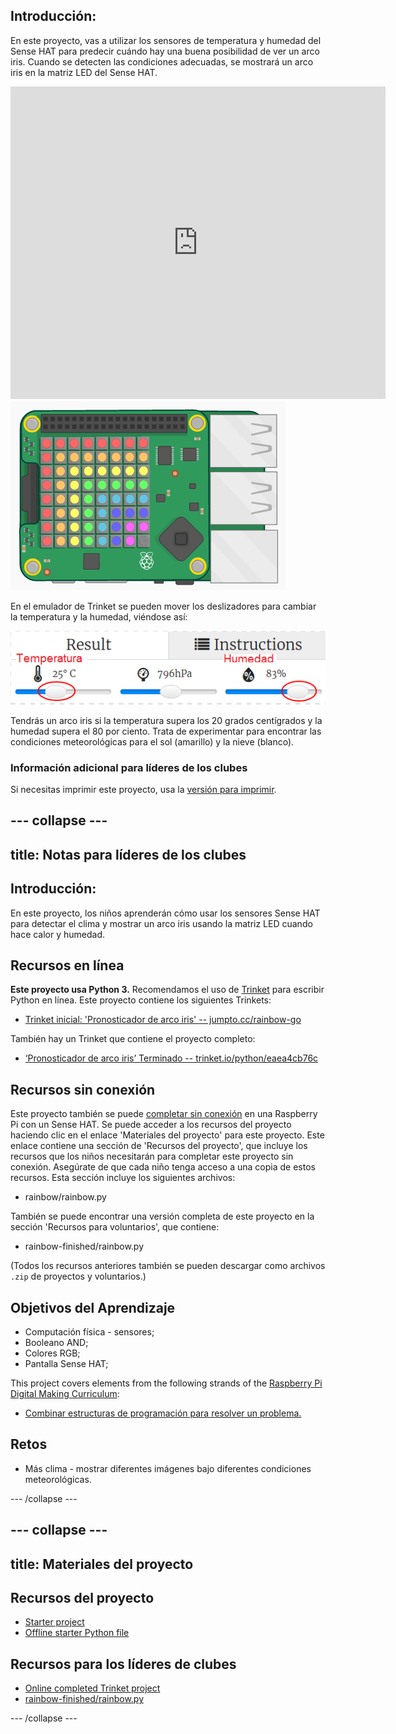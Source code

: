 ## Introducción:

En este proyecto, vas a utilizar los sensores de temperatura y humedad del Sense HAT para predecir cuándo hay una buena posibilidad de ver un arco iris. Cuando se detecten las condiciones adecuadas, se mostrará un arco iris en la matriz LED del Sense HAT.

<div class="trinket">
  <iframe src="https://trinket.io/embed/python/eaea4cb76c?outputOnly=true&start=result" width="600" height="500" frameborder="0" marginwidth="0" marginheight="0" allowfullscreen mark="crwd-mark">
</iframe> <img src="images/rainbow-final.png" />
</div>

En el emulador de Trinket se pueden mover los deslizadores para cambiar la temperatura y la humedad, viéndose así:

![captura de pantalla](images/rainbow-sliders.png)

Tendrás un arco iris si la temperatura supera los 20 grados centígrados y la humedad supera el 80 por ciento. Trata de experimentar para encontrar las condiciones meteorológicas para el sol (amarillo) y la nieve (blanco).

### Información adicional para líderes de los clubes

Si necesitas imprimir este proyecto, usa la [versión para imprimir](https://projects.raspberrypi.org/en/projects/rainbow-predictor/print).

## \--- collapse \---

## title: Notas para líderes de los clubes

## Introducción:

En este proyecto, los niños aprenderán cómo usar los sensores Sense HAT para detectar el clima y mostrar un arco iris usando la matriz LED cuando hace calor y humedad.

## Recursos en línea

**Este proyecto usa Python 3.** Recomendamos el uso de [Trinket](https://trinket.io/) para escribir Python en línea. Este proyecto contiene los siguientes Trinkets:

* [Trinket inicial: 'Pronosticador de arco iris' -- jumpto.cc/rainbow-go](http://jumpto.cc/rainbow-go)

También hay un Trinket que contiene el proyecto completo:

* [‘Pronosticador de arco iris’ Terminado -- trinket.io/python/eaea4cb76c](https://trinket.io/python/eaea4cb76c)

## Recursos sin conexión

Este proyecto también se puede [completar sin conexión](https://www.codeclubprojects.org/en-GB/resources/physical-sense-hat/) en una Raspberry Pi con un Sense HAT. Se puede acceder a los recursos del proyecto haciendo clic en el enlace 'Materiales del proyecto' para este proyecto. Este enlace contiene una sección de 'Recursos del proyecto', que incluye los recursos que los niños necesitarán para completar este proyecto sin conexión. Asegúrate de que cada niño tenga acceso a una copia de estos recursos. Esta sección incluye los siguientes archivos:

* rainbow/rainbow.py

También se puede encontrar una versión completa de este proyecto en la sección 'Recursos para voluntarios', que contiene:

* rainbow-finished/rainbow.py

(Todos los recursos anteriores también se pueden descargar como archivos `.zip` de proyectos y voluntarios.)

## Objetivos del Aprendizaje

* Computación física - sensores;
* Booleano AND; 
* Colores RGB;
* Pantalla Sense HAT;

This project covers elements from the following strands of the [Raspberry Pi Digital Making Curriculum](https://rpf.io/curriculum):

* [Combinar estructuras de programación para resolver un problema.](https://www.raspberrypi.org/curriculum/programming/builder)

## Retos

* Más clima - mostrar diferentes imágenes bajo diferentes condiciones meteorológicas. 

\--- /collapse \---

## \--- collapse \---

## title: Materiales del proyecto

## Recursos del proyecto

* [Starter project](http://jumpto.cc/rainbow-go)
* [Offline starter Python file](resources/rainbow-rainbow.py)

## Recursos para los líderes de clubes

* [Online completed Trinket project](https://trinket.io/python/eaea4cb76c)
* [rainbow-finished/rainbow.py](resources/rainbow-final-rainbow.py)

\--- /collapse \---